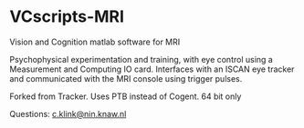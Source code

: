 # VCscripts-MRI
Vision and Cognition matlab software for MRI

Psychophysical experimentation and training, with eye control using a Measurement and Computing IO card.
Interfaces with an ISCAN eye tracker and communicated with the MRI console using trigger pulses.

Forked from Tracker. Uses PTB instead of Cogent.
64 bit only

Questions: c.klink@nin.knaw.nl

